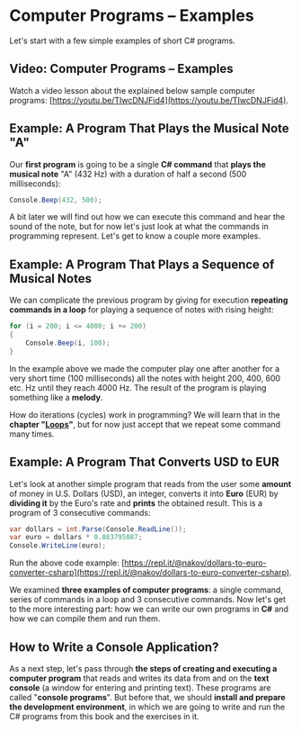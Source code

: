 # Computer Programs – Examples

Let's start with a few simple examples of short C# programs.

## Video: Computer Programs – Examples

Watch a video lesson about the explained below sample computer programs: [https://youtu.be/TIwcDNJFid4](https://youtu.be/TIwcDNJFid4).

## Example: A Program That Plays the Musical Note "A"

Our **first program** is going to be a single **C# command** that **plays the musical note** "A" (432 Hz) with a duration of half a second (500 milliseconds):

```csharp
Console.Beep(432, 500);
```

A bit later we will find out how we can execute this command and hear the sound of the note, but for now let's just look at what the commands in programming represent. Let's get to know a couple more examples.

## Example: A Program That Plays a Sequence of Musical Notes

We can complicate the previous program by giving for execution **repeating commands in a loop** for playing a sequence of notes with rising height:

```csharp
for (i = 200; i <= 4000; i += 200)
{
    Console.Beep(i, 100);
}
```

In the example above we made the computer play one after another for a very short time (100 milliseconds) all the notes with height 200, 400, 600 etc. Hz until they reach 4000 Hz. The result of the program is playing something like a **melody**.

How do iterations (cycles) work in programming? We will learn that in the **chapter "**[**Loops**](../overview-7/)**"**, but for now just accept that we repeat some command many times.

## Example: A Program That Converts USD to EUR

Let's look at another simple program that reads from the user some **amount** of money in U.S. Dollars (USD), an integer, converts it into **Euro** (EUR) by **dividing it** by the Euro's rate and **prints** the obtained result. This is a program of 3 consecutive commands:

```csharp
var dollars = int.Parse(Console.ReadLine());
var euro = dollars * 0.883795087;
Console.WriteLine(euro);
```

Run the above code example: [https://repl.it/@nakov/dollars-to-euro-converter-csharp](https://repl.it/@nakov/dollars-to-euro-converter-csharp).

We examined **three examples of computer programs**: a single command, series of commands in a loop and 3 consecutive commands. Now let's get to the more interesting part: how we can write our own programs in **C#** and how we can compile them and run them.

## How to Write a Console Application?

As a next step, let's pass through **the steps of creating and executing a computer program** that reads and writes its data from and on the **text console** (a window for entering and printing text). These programs are called "**console programs**". But before that, we should **install and prepare the development environment**, in which we are going to write and run the C# programs from this book and the exercises in it.
